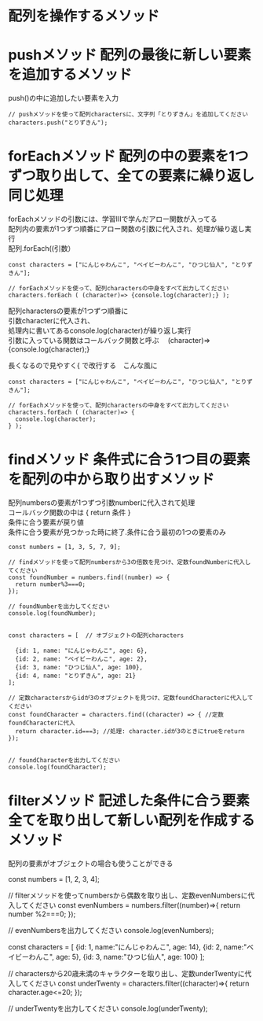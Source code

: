 # 配列を操作するメソッド  
# pushメソッド 配列の最後に新しい要素を追加するメソッド  
push()の中に追加したい要素を入力  
```
// pushメソッドを使って配列charactersに、文字列「とりずきん」を追加してください
characters.push("とりずきん");
```
# forEachメソッド 配列の中の要素を1つずつ取り出して、全ての要素に繰り返し同じ処理  
forEachメソッドの引数には、学習Ⅲで学んだアロー関数が入ってる  
配列内の要素が1つずつ順番にアロー関数の引数に代入され、処理が繰り返し実行  
配列.forEach((引数）
```
const characters = ["にんじゃわんこ", "ベイビーわんこ", "ひつじ仙人", "とりずきん"];

// forEachメソッドを使って、配列charactersの中身をすべて出力してください
characters.forEach ( (character)=> {console.log(character);} );
```
配列charactersの要素が1つずつ順番に  
引数characterに代入され、  
処理内に書いてあるconsole.log(character)が繰り返し実行  
引数に入っている関数はコールバック関数と呼ぶ　 (character)=> {console.log(character);} 

長くなるので見やすく{
で改行する　こんな風に
```
const characters = ["にんじゃわんこ", "ベイビーわんこ", "ひつじ仙人", "とりずきん"];

// forEachメソッドを使って、配列charactersの中身をすべて出力してください
characters.forEach ( (character)=> {
  console.log(character);
} );
```
# findメソッド 条件式に合う1つ目の要素を配列の中から取り出すメソッド  
配列numbersの要素が1つずつ引数numberに代入されて処理  
コールバック関数の中は { return 条件 }   
条件に合う要素が戻り値  
条件に合う要素が見つかった時に終了.条件に合う最初の1つの要素のみ  
```
const numbers = [1, 3, 5, 7, 9];

// findメソッドを使って配列numbersから3の倍数を見つけ、定数foundNumberに代入してください
const foundNumber = numbers.find((number) => {
  return number%3===0;
});

// foundNumberを出力してください
console.log(foundNumber);


const characters = [  // オブジェクトの配列characters

  {id: 1, name: "にんじゃわんこ", age: 6},
  {id: 2, name: "ベイビーわんこ", age: 2},
  {id: 3, name: "ひつじ仙人", age: 100},
  {id: 4, name: "とりずきん", age: 21}
];

// 定数charactersからidが3のオブジェクトを見つけ、定数foundCharacterに代入してください
const foundCharacter = characters.find((character) => { //定数foundCharacterに代入
  return character.id===3; //処理: character.idが3のときにtrueをreturn
});


// foundCharacterを出力してください
console.log(foundCharacter);
```
# filterメソッド 記述した条件に合う要素全てを取り出して新しい配列を作成するメソッド
配列の要素がオブジェクトの場合も使うことができる

const numbers = [1, 2, 3, 4];

// filterメソッドを使ってnumbersから偶数を取り出し、定数evenNumbersに代入してください
const evenNumbers = numbers.filter((number)=>{
  return number %2===0;
});

// evenNumbersを出力してください
console.log(evenNumbers);


const characters = [
  {id: 1, name:"にんじゃわんこ", age: 14},
  {id: 2, name:"ベイビーわんこ", age: 5},
  {id: 3, name:"ひつじ仙人", age: 100}
];

// charactersから20歳未満のキャラクターを取り出し、定数underTwentyに代入してください
const underTwenty = characters.filter((character)=>{
  return character.age<=20;
});

// underTwentyを出力してください
console.log(underTwenty);
